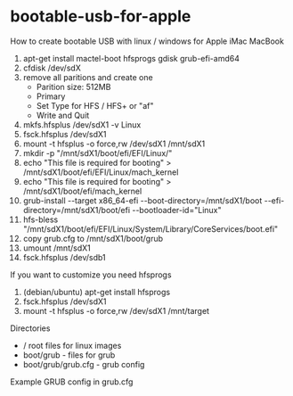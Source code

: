 # bootable-usb-for-apple
How to create bootable USB with linux / windows for Apple iMac MacBook 

1. apt-get install mactel-boot hfsprogs gdisk grub-efi-amd64
2. cfdisk /dev/sdX
3. remove all paritions and create one
   - Parition size: 512MB
   - Primary
   - Set Type for HFS / HFS+ or "af"
   - Write and Quit
4. mkfs.hfsplus /dev/sdX1 -v Linux
5. fsck.hfsplus /dev/sdX1
6. mount -t hfsplus -o force,rw /dev/sdX1 /mnt/sdX1
7. mkdir -p "/mnt/sdX1/boot/efi/EFI/Linux/"
8. echo "This file is required for booting" > /mnt/sdX1/boot/efi/EFI/Linux/mach_kernel
9. echo "This file is required for booting" > /mnt/sdX1/boot/efi/mach_kernel
10. grub-install --target x86_64-efi --boot-directory=/mnt/sdX1/boot --efi-directory=/mnt/sdX1/boot/efi --bootloader-id="Linux"
11. hfs-bless "/mnt/sdX1/boot/efi/EFI/Linux/System/Library/CoreServices/boot.efi"
12. copy grub.cfg to /mnt/sdX1/boot/grub
13. umount /mnt/sdX1
14. fsck.hfsplus /dev/sdb1


If you want to customize you need hfsprogs
1. (debian/ubuntu) apt-get install hfsprogs
2. fsck.hfsplus /dev/sdX1
3. mount -t hfsplus -o force,rw /dev/sdX1 /mnt/target

Directories
- / root files for linux images
- boot/grub - files for grub
- boot/grub/grub.cfg - grub config

Example GRUB config in grub.cfg
